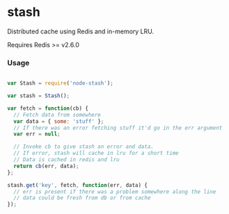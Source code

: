 stash
=====

Distributed cache using Redis and in-memory LRU.

Requires Redis >= v2.6.0

### Usage

```javascript

var Stash = require('node-stash');

var stash = Stash();

var fetch = function(cb) {
  // Fetch data from somewhere
  var data = { some: 'stuff' };
  // If there was an error fetching stuff it'd go in the err argument
  var err = null;

  // Invoke cb to give stash an error and data.
  // If error, stash will cache in lru for a short time
  // Data is cached in redis and lru
  return cb(err, data);
};

stash.get('key', fetch, function(err, data) {
  // err is present if there was a problem somewhere along the line
  // data could be fresh from db or from cache
});

```

